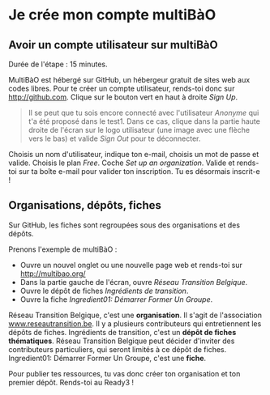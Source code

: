 # Je crée mon compte multiBàO

## Avoir un compte utilisateur sur multiBàO

Durée de l'étape : 15 minutes.

MultiBàO est hébergé sur GitHub, un hébergeur gratuit de sites web aux codes libres.
Pour te créer un compte utilisateur, rends-toi donc sur http://github.com.
Clique sur le bouton vert en haut à droite *Sign Up*.

> Il se peut que tu sois encore connecté avec l'utilisateur *Anonyme* qui t'a été proposé dans le test1.
Dans ce cas, clique dans la partie haute droite de l'écran sur le logo utilisateur (une image avec une flèche vers le bas) et valide *Sign Out* pour te déconnecter.

Choisis un nom d'utilisateur, indique ton e-mail, choisis un mot de passe et valide.
Choisis le plan *Free*. Coche *Set up an organization*. Valide et rends-toi sur ta boîte e-mail pour valider ton inscription. Tu es désormais inscrit-e !

## Organisations, dépôts, fiches

Sur GitHub, les fiches sont regroupées sous des organisations et des dépôts.

Prenons l'exemple de multiBàO :
* Ouvre un nouvel onglet ou une nouvelle page web et rends-toi sur http://multibao.org/
* Dans la partie gauche de l'écran, ouvre *Réseau Transition Belgique*.
* Ouvre le dépôt de fiches *Ingrédients de transition*.
* Ouvre la fiche *Ingredient01: Démarrer Former Un Groupe*.

Réseau Transition Belgique, c'est une **organisation**. Il s'agit de l'association www.reseautransition.be. Il y a plusieurs contributeurs qui entretiennent les dépôts de fiches.
Ingrédients de transition, c'est un **dépôt de fiches thématiques**. Réseau Transition Belgique peut décider d'inviter des contributeurs particuliers, qui seront limités à ce dépôt de fiches.
Ingredient01: Démarrer Former Un Groupe, c'est une **fiche**.

Pour publier tes ressources, tu vas donc créer ton organisation et ton premier dépôt. Rends-toi au Ready3 !
